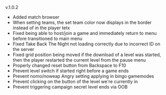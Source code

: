 ﻿v.1.0.2

- Added match browser
- When setting teams, the set team color now displays in the border instead of in the player tetx
- Fixed being able to host/join a game and immediately return to menu before transitioned to main menu
- Fixed Take Back The Night not loading correctly due to incorrect ID on the server
- Fixed grid position being moved if the download of a level was started, then the player restarted the current level from the pause menu
- Properly changed reset button from Backspace to F10
- Prevent level switch if started right before a game ends
- Prevent nomo/noweap Angry setting applying in bingo gamemodes
- Prevent clicking on the button of the level we're currently in
- Prevent triggering campaign secret level ends via OOB